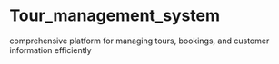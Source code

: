 # Tour_management_system
 comprehensive platform for managing tours, bookings, and customer information efficiently
